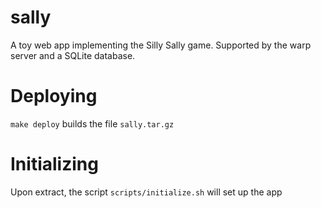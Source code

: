 # sally

A toy web app implementing the Silly Sally game. Supported by the warp server
and a SQLite database.

# Deploying

`make deploy` builds the file `sally.tar.gz`

# Initializing

Upon extract, the script `scripts/initialize.sh` will set up the app
